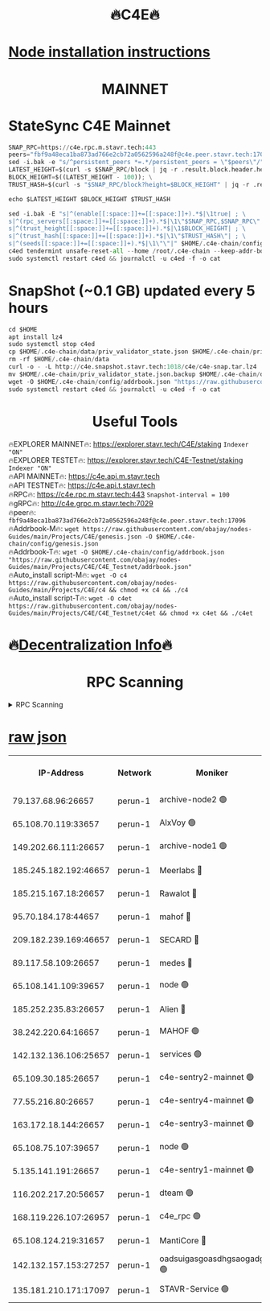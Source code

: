 <h1 align="center"> 🔥C4E🔥</h1>

[Node installation instructions](https://github.com/obajay/nodes-Guides/tree/main/Projects/C4E)
=

<h1 align="center"> MAINNET</h1>

# StateSync C4E Mainnet
```python
SNAP_RPC=https://c4e.rpc.m.stavr.tech:443
peers="fbf9a48eca1ba873ad766e2cb72a0562596a248f@c4e.peer.stavr.tech:17096"
sed -i.bak -e "s/^persistent_peers *=.*/persistent_peers = \"$peers\"/" $HOME/.c4e-chain/config/config.toml
LATEST_HEIGHT=$(curl -s $SNAP_RPC/block | jq -r .result.block.header.height); \
BLOCK_HEIGHT=$((LATEST_HEIGHT - 100)); \
TRUST_HASH=$(curl -s "$SNAP_RPC/block?height=$BLOCK_HEIGHT" | jq -r .result.block_id.hash)

echo $LATEST_HEIGHT $BLOCK_HEIGHT $TRUST_HASH

sed -i.bak -E "s|^(enable[[:space:]]+=[[:space:]]+).*$|\1true| ; \
s|^(rpc_servers[[:space:]]+=[[:space:]]+).*$|\1\"$SNAP_RPC,$SNAP_RPC\"| ; \
s|^(trust_height[[:space:]]+=[[:space:]]+).*$|\1$BLOCK_HEIGHT| ; \
s|^(trust_hash[[:space:]]+=[[:space:]]+).*$|\1\"$TRUST_HASH\"| ; \
s|^(seeds[[:space:]]+=[[:space:]]+).*$|\1\"\"|" $HOME/.c4e-chain/config/config.toml
c4ed tendermint unsafe-reset-all --home /root/.c4e-chain --keep-addr-book
sudo systemctl restart c4ed && journalctl -u c4ed -f -o cat
```
# SnapShot (~0.1 GB) updated every 5 hours
```python
cd $HOME
apt install lz4
sudo systemctl stop c4ed
cp $HOME/.c4e-chain/data/priv_validator_state.json $HOME/.c4e-chain/priv_validator_state.json.backup
rm -rf $HOME/.c4e-chain/data
curl -o - -L http://c4e.snapshot.stavr.tech:1018/c4e/c4e-snap.tar.lz4 | lz4 -c -d - | tar -x -C $HOME/.c4e-chain --strip-components 2
mv $HOME/.c4e-chain/priv_validator_state.json.backup $HOME/.c4e-chain/data/priv_validator_state.json
wget -O $HOME/.c4e-chain/config/addrbook.json "https://raw.githubusercontent.com/obajay/nodes-Guides/main/Projects/C4E/addrbook.json"
sudo systemctl restart c4ed && journalctl -u c4ed -f -o cat
```
 <h1 align="center"> Useful Tools</h1>

🔥EXPLORER MAINNET🔥:  https://explorer.stavr.tech/C4E/staking            `Indexer "ON"` \
🔥EXPLORER TESTET🔥:   https://explorer.stavr.tech/C4E-Testnet/staking     `Indexer "ON"` \
🔥API MAINNET🔥:       https://c4e.api.m.stavr.tech \
🔥API TESTNET🔥:       https://c4e.api.t.stavr.tech \
🔥RPC🔥:               https://c4e.rpc.m.stavr.tech:443                  `Snapshot-interval = 100` \
🔥gRPC🔥:              http://c4e.grpc.m.stavr.tech:7029 \
🔥peer🔥:              `fbf9a48eca1ba873ad766e2cb72a0562596a248f@c4e.peer.stavr.tech:17096` \
🔥Addrbook-M🔥:    ```wget https://raw.githubusercontent.com/obajay/nodes-Guides/main/Projects/C4E/genesis.json -O $HOME/.c4e-chain/config/genesis.json``` \
🔥Addrbook-T🔥:    ```wget -O $HOME/.c4e-chain/config/addrbook.json "https://raw.githubusercontent.com/obajay/nodes-Guides/main/Projects/C4E/C4E_Testnet/addrbook.json"``` \
🔥Auto_install script-M🔥: ```wget -O c4 https://raw.githubusercontent.com/obajay/nodes-Guides/main/Projects/C4E/c4 && chmod +x c4 && ./c4``` \
🔥Auto_install script-T🔥: ```wget -O c4et https://raw.githubusercontent.com/obajay/nodes-Guides/main/Projects/C4E/C4E_Testnet/c4et && chmod +x c4et && ./c4et```

🔥[Decentralization Info](https://github.com/obajay/StateSync-snapshots/tree/main/Projects/C4E/Decentralization)🔥
=

<h1 align="center"> RPC Scanning</h1>

<details>
<summary>RPC Scanning</summary>

<h2 align="center"> We scan nodes in real time every 4 hours. And we provide the final result of RPC endpoints.
We cannot influence the operation of these nodes in any way. </h2>


```python
If Voting Power is higher than 0 --> then the Node is a validator of the network and may be subject to attack and be a potential threat to the chain.
```
```python
We marked such validators with a red symbol
```

</details>

[raw json](https://rpc-check.c4e.stavr.tech/c4e/rpc-c4e-result.json)
=



<table><tr><th>IP-Address</th><th>Network</th><th>Moniker</th><th>Latest Block Height</th><th>Earliest Block Height</th><th>Catching Up</th><th>Tx Index</th><th>Voting Power</th><th>Scan Time</th></tr><tr><td>79.137.68.96:26657</td><td>perun-1</td><td>archive-node2 🟢</td><td>7637051</td><td>1</td><td>False</td><td>on</td><td>0</td><td>2024-03-18T10:46:30.189116772UTC</td></tr><tr><td>65.108.70.119:33657</td><td>perun-1</td><td>AlxVoy 🟢</td><td>7637428</td><td>1</td><td>False</td><td>on</td><td>0</td><td>2024-03-18T10:46:44.226760517UTC</td></tr><tr><td>149.202.66.111:26657</td><td>perun-1</td><td>archive-node1 🟢</td><td>7637431</td><td>1</td><td>False</td><td>on</td><td>0</td><td>2024-03-18T10:47:00.505318008UTC</td></tr><tr><td>185.245.182.192:46657</td><td>perun-1</td><td>Meerlabs 🔴</td><td>7637432</td><td>1051501</td><td>False</td><td>on</td><td>344615</td><td>2024-03-18T10:47:07.622317603UTC</td></tr><tr><td>185.215.167.18:26657</td><td>perun-1</td><td>Rawalot 🔴</td><td>7637434</td><td>1090501</td><td>False</td><td>on</td><td>450091</td><td>2024-03-18T10:47:18.615896389UTC</td></tr><tr><td>95.70.184.178:44657</td><td>perun-1</td><td>mahof 🔴</td><td>7637428</td><td>2342001</td><td>False</td><td>off</td><td>1356400</td><td>2024-03-18T10:46:43.622451663UTC</td></tr><tr><td>209.182.239.169:46657</td><td>perun-1</td><td>SECARD 🔴</td><td>7637430</td><td>2616101</td><td>False</td><td>off</td><td>749308</td><td>2024-03-18T10:46:55.833772025UTC</td></tr><tr><td>89.117.58.109:26657</td><td>perun-1</td><td>medes 🔴</td><td>7637433</td><td>2826001</td><td>False</td><td>off</td><td>891025</td><td>2024-03-18T10:47:14.264551088UTC</td></tr><tr><td>65.108.141.109:39657</td><td>perun-1</td><td>node 🟢</td><td>7637426</td><td>5303301</td><td>False</td><td>on</td><td>0</td><td>2024-03-18T10:46:32.547685810UTC</td></tr><tr><td>185.252.235.83:26657</td><td>perun-1</td><td>Alien 🔴</td><td>7637431</td><td>6502501</td><td>False</td><td>on</td><td>648215</td><td>2024-03-18T10:47:00.841429241UTC</td></tr><tr><td>38.242.220.64:16657</td><td>perun-1</td><td>MAHOF 🟢</td><td>7637431</td><td>6885501</td><td>False</td><td>on</td><td>0</td><td>2024-03-18T10:46:58.196844267UTC</td></tr><tr><td>142.132.136.106:25657</td><td>perun-1</td><td>services 🟢</td><td>7637429</td><td>7012001</td><td>False</td><td>on</td><td>0</td><td>2024-03-18T10:46:46.830895258UTC</td></tr><tr><td>65.109.30.185:26657</td><td>perun-1</td><td>c4e-sentry2-mainnet 🟢</td><td>7637432</td><td>7284001</td><td>False</td><td>on</td><td>0</td><td>2024-03-18T10:47:07.320605928UTC</td></tr><tr><td>77.55.216.80:26657</td><td>perun-1</td><td>c4e-sentry4-mainnet 🟢</td><td>7637428</td><td>7297001</td><td>False</td><td>on</td><td>0</td><td>2024-03-18T10:46:43.929140495UTC</td></tr><tr><td>163.172.18.144:26657</td><td>perun-1</td><td>c4e-sentry3-mainnet 🟢</td><td>7637432</td><td>7297001</td><td>False</td><td>on</td><td>0</td><td>2024-03-18T10:47:07.881361042UTC</td></tr><tr><td>65.108.75.107:39657</td><td>perun-1</td><td>node 🟢</td><td>7637429</td><td>7300001</td><td>False</td><td>on</td><td>0</td><td>2024-03-18T10:46:47.164137134UTC</td></tr><tr><td>5.135.141.191:26657</td><td>perun-1</td><td>c4e-sentry1-mainnet 🟢</td><td>7637426</td><td>7300501</td><td>False</td><td>on</td><td>0</td><td>2024-03-18T10:46:29.644825739UTC</td></tr><tr><td>116.202.217.20:56657</td><td>perun-1</td><td>dteam 🟢</td><td>7637426</td><td>7511001</td><td>False</td><td>on</td><td>0</td><td>2024-03-18T10:46:29.874410605UTC</td></tr><tr><td>168.119.226.107:26957</td><td>perun-1</td><td>c4e_rpc 🟢</td><td>7637427</td><td>7537427</td><td>False</td><td>on</td><td>0</td><td>2024-03-18T10:46:36.838190392UTC</td></tr><tr><td>65.108.124.219:31657</td><td>perun-1</td><td>MantiCore 🔴</td><td>7637428</td><td>7537428</td><td>False</td><td>off</td><td>729919</td><td>2024-03-18T10:46:43.254866005UTC</td></tr><tr><td>142.132.157.153:27257</td><td>perun-1</td><td>oadsuigasgoasdhgsaogadg 🟢</td><td>7637426</td><td>7574001</td><td>False</td><td>on</td><td>0</td><td>2024-03-18T10:46:27.367205054UTC</td></tr><tr><td>135.181.210.171:17097</td><td>perun-1</td><td>STAVR-Service 🟢</td><td>7637429</td><td>7636501</td><td>False</td><td>on</td><td>0</td><td>2024-03-18T10:46:47.466882791UTC</td></tr></table>
